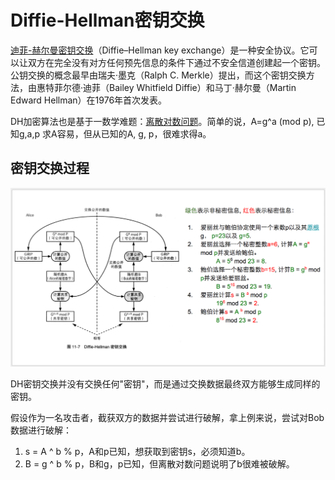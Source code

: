 # **Diffie-Hellman密钥交换**

[迪菲-赫尔曼密钥交换](https://en.wikipedia.org/wiki/Diffie%E2%80%93Hellman_key_exchange)（Diffie–Hellman key exchange）是一种安全协议。它可以让双方在完全没有对方任何预先信息的条件下通过不安全信道创建起一个密钥。公钥交换的概念最早由瑞夫·墨克（Ralph C. Merkle）提出，而这个密钥交换方法，由惠特菲尔德·迪菲（Bailey Whitfield Diffie）和马丁·赫尔曼（Martin Edward Hellman）在1976年首次发表。

DH加密算法也是基于一数学难题：[离散对数问题](https://en.wikipedia.org/wiki/Discrete_logarithm)。简单的说，A=g^a \(mod p\),  已知g,a,p 求A容易，但从已知的A, g, p，很难求得a。

## 密钥交换过程

![](/assets/dh.png)

DH密钥交换并没有交换任何"密钥"，而是通过交换数据最终双方能够生成同样的密钥。

假设作为一名攻击者，截获双方的数据并尝试进行破解，拿上例来说，尝试对Bob数据进行破解：

1. s = A ^ b % p，A和p已知，想获取到密钥s，必须知道b。
2. B = g ^ b % p，B和g，p已知，但离散对数问题说明了b很难被破解。



